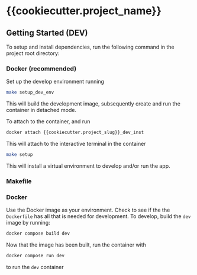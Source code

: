 # {{cookiecutter.project_name}}

## Getting Started (DEV)
To setup and install dependencies, run the following command in the project root directory:

### Docker (recommended)
Set up the develop environment running

```bash
make setup_dev_env
```

This will build the development image, subsequently create and run the container in detached mode.

To attach to the container, and run
```bash
docker attach {{cookiecutter.project_slug}}_dev_inst
```
This will attach to the interactive terminal in the container


```bash
make setup
```
This will install a virtual environment to develop and/or run the app.

### Makefile

### Docker
Use the Docker image as your environment. Check to see if the the `Dockerfile` has all that is needed for development.
To develop, build the `dev` image by running:

```bash
docker compose build dev
```

Now that the image has been built, run the container with

```bash
docker compose run dev
```

to run the `dev` container
